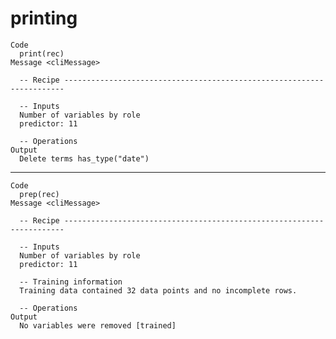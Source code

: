 # printing

    Code
      print(rec)
    Message <cliMessage>
      
      -- Recipe ----------------------------------------------------------------------
      
      -- Inputs 
      Number of variables by role
      predictor: 11
      
      -- Operations 
    Output
      Delete terms has_type("date")

---

    Code
      prep(rec)
    Message <cliMessage>
      
      -- Recipe ----------------------------------------------------------------------
      
      -- Inputs 
      Number of variables by role
      predictor: 11
      
      -- Training information 
      Training data contained 32 data points and no incomplete rows.
      
      -- Operations 
    Output
      No variables were removed [trained]


